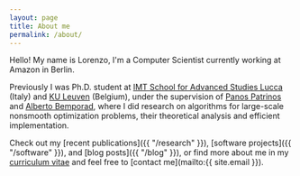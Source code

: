 ```yaml
---
layout: page
title: About me
permalink: /about/
---
```


Hello! My name is Lorenzo, I'm a Computer Scientist currently working at Amazon in Berlin.

Previously I was Ph.D. student at [IMT School for Advanced Studies Lucca](http://www.imtlucca.it/) (Italy)
and [KU Leuven](https://www.esat.kuleuven.be/stadius/) (Belgium), under the supervision of
[Panos Patrinos](https://www.esat.kuleuven.be/stadius/person.php?persid=639&id=782)
and [Alberto Bemporad](http://cse.lab.imtlucca.it/~bemporad/),
where I did research on algorithms for large-scale nonsmooth optimization problems,
their theoretical analysis and efficient implementation.

Check out my [recent publications]({{ "/research" }}), [software projects]({{ "/software" }}), and [blog posts]({{ "/blog" }}), or find more about me in my <a href="{{ site.cv }}" target="_blank">curriculum vitae</a> and feel free to [contact me](mailto:{{ site.email }}).
